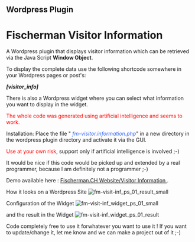 ## Wordpress Plugin
# Fischerman Visitor Information

A Wordpress plugin that displays visitor information which can be retrieved via the Java Script  **Window Object**.

To display the complete data use the following shortcode somewhere in your Wordpress pages or post's:

<strong><em>[visitor_info]</em></strong>

There is also a Wordpress widget where you can select what information you want to display in the widget.

<span style="color: #ff0000;">The whole code was generated using artificial intelligence and seems to work.</span>

Installation:
Place the file " <em><span style="color: #3366ff;">fm-visitor.information.php</span></em>" in a new directory in the wordpress plugin directory and activate it via the GUI.

<span style="color: #ff0000;">Use at your own risk</span>, support only if artificial intelligence is involved ;-)

It would be nice if this code would be picked up and extended by a real programmer, because I am definitely not a programmer ;-)

Demo available here :  [Fischerman.CH Website/Visitor Information ](https://www.fischerman.ch/?page_id=530092).

How it looks on a Wordpress Site
![fm-visit-inf_ps_01_result_small](https://github.com/FischermanCH/fischerman-wp-visitor-information/assets/53817150/e8b9c8c6-7667-4fd5-a453-60d876d16b42)

Configuration of the Widget
![fm-visit-inf_widget_ps_01_small](https://github.com/FischermanCH/fischerman-wp-visitor-information/assets/53817150/750076c0-4e56-49e2-8dd8-479754dea73c)

and the result in the Widget
![fm-visit-inf_widget_ps_01_result](https://github.com/FischermanCH/fischerman-wp-visitor-information/assets/53817150/8600c07d-e104-4a88-9392-66aad6940689)

Code completely free to use it forwhatever you want to use it !
If you want to update/change it, let me know and we can make a project out of it ;-)
